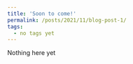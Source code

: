 ```yaml
---
title: 'Soon to come!'
permalink: /posts/2021/11/blog-post-1/
tags:
  - no tags yet
---
```


Nothing here yet